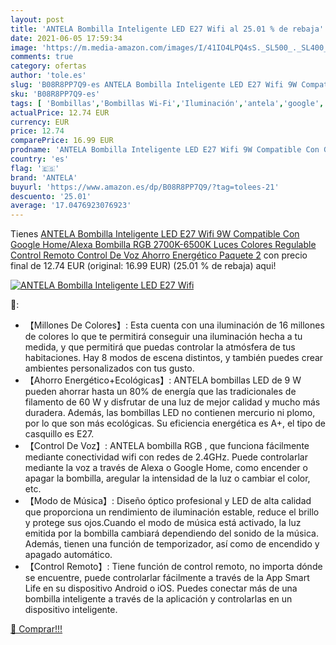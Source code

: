 ```yaml
---
layout: post
title: 'ANTELA Bombilla Inteligente LED E27 Wifi al 25.01 % de rebaja'
date: 2021-06-05 17:59:34
image: 'https://m.media-amazon.com/images/I/41IO4LPQ4sS._SL500_._SL400_.jpg'
comments: true
category: ofertas
author: 'tole.es'
slug: 'B08R8PP7Q9-es ANTELA Bombilla Inteligente LED E27 Wifi 9W Compatible Con...'
sku: 'B08R8PP7Q9-es'
tags: [ 'Bombillas','Bombillas Wi-Fi','Iluminación','antela','google','home', ]
actualPrice: 12.74 EUR
currency: EUR
price: 12.74
comparePrice: 16.99 EUR
prodname: 'ANTELA Bombilla Inteligente LED E27 Wifi 9W Compatible Con Google Home/Alexa  Bombilla RGB  2700K-6500K Luces Colores Regulable  Control Remoto Control De Voz  Ahorro Energético  Paquete 2'
country: 'es'
flag: '🇪🇸'
brand: 'ANTELA'
buyurl: 'https://www.amazon.es/dp/B08R8PP7Q9/?tag=tolees-21'
descuento: '25.01'
average: '17.0476923076923'
---
```


Tienes [ANTELA Bombilla Inteligente LED E27 Wifi 9W Compatible Con Google Home/Alexa  Bombilla RGB  2700K-6500K Luces Colores Regulable  Control Remoto Control De Voz  Ahorro Energético  Paquete 2](https://www.amazon.es/dp/B08R8PP7Q9/?tag=tolees-21) con precio final de  12.74 EUR (original: 16.99 EUR) (25.01 %  de rebaja) aqui!

[![ANTELA Bombilla Inteligente LED E27 Wifi](https://m.media-amazon.com/images/I/41IO4LPQ4sS._SL500_._SL400_.jpg)](https://www.amazon.es/dp/B08R8PP7Q9/?tag=tolees-21)

🔎:

- 【Millones De Colores】: Esta cuenta con una iluminación de 16 millones de colores lo que te permitirá conseguir una iluminación hecha a tu medida, y que permitirá que puedas controlar la atmósfera de tus habitaciones. Hay 8 modos de escena distintos, y también puedes crear ambientes personalizados con tus gusto.
- 【Ahorro Energético+Ecológicas】: ANTELA bombillas LED de 9 W pueden ahorrar hasta un 80% de energía que las tradicionales de filamento de 60 W y disfrutar de una luz de mejor calidad y mucho más duradera. Además, las bombillas LED no contienen mercurio ni plomo, por lo que son más ecológicas. Su eficiencia energética es A+, el tipo de casquillo es E27.
- 【Control De Voz】: ANTELA bombilla RGB , que funciona fácilmente mediante conectividad wifi con redes de 2.4GHz. Puede controlarlar mediante la voz a través de Alexa o Google Home, como encender o apagar la bombilla, aregular la intensidad de la luz o cambiar el color, etc.
- 【Modo de Música】: Diseño óptico profesional y LED de alta calidad que proporciona un rendimiento de iluminación estable, reduce el brillo y protege sus ojos.Cuando el modo de música está activado, la luz emitida por la bombilla cambiará dependiendo del sonido de la música. Además, tienen una función de temporizador, así como de encendido y apagado automático.
- 【Control Remoto】: Tiene función de control remoto, no importa dónde se encuentre, puede controlarlar fácilmente a través de la App Smart Life en su dispositivo Android o iOS. Puedes conectar más de una bombilla inteligente a través de la aplicación y controlarlas en un dispositivo inteligente.

[🛒 Comprar!!!](https://www.amazon.es/dp/B08R8PP7Q9/?tag=tolees-21)
